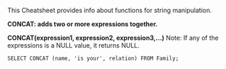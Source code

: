 This Cheatsheet provides info about functions for string manipulation.

**CONCAT: adds two or more expressions together.**

  **CONCAT(expression1, expression2, expression3,...)**
  Note: If any of the expressions is a NULL value, it returns NULL.
   ```
   SELECT CONCAT (name, 'is your', relation) FROM Family;
  ```
